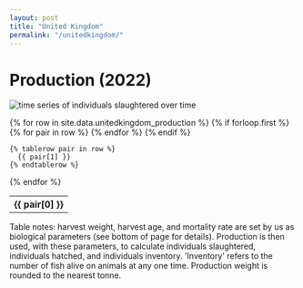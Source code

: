 ```yaml
---
layout: post
title: "United Kingdom"
permalink: "/unitedkingdom/"
---
```

# Production (2022)  
![time series of individuals slaughtered over time](../assets/images/unitedkingdom_timeseries.png)


  <table class='prodtable'>
  {% for row in site.data.unitedkingdom_production %}
    {% if forloop.first %}
    <tr>
      {% for pair in row %}
        <th>{{ pair[0] }}</th>
      {% endfor %}
    </tr>
    {% endif %}
    
    {% tablerow pair in row %}
      {{ pair[1] }}
    {% endtablerow %}
  {% endfor %}
</table>
<div class='prodtablenotes'>
Table notes: harvest weight, harvest age, and mortality rate are set by us as biological parameters (see bottom of page for details). Production is then used, with these parameters, to calculate individuals slaughtered, individuals hatched, and individuals inventory. 'Inventory' refers to the number of fish alive on animals at any one time. Production weight is rounded to the nearest tonne.
</div>



